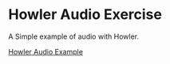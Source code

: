 # Howler Audio Exercise

A Simple example of audio with Howler.

[Howler Audio Example](https://bitter-trusting-chipmunk.glitch.me/)
